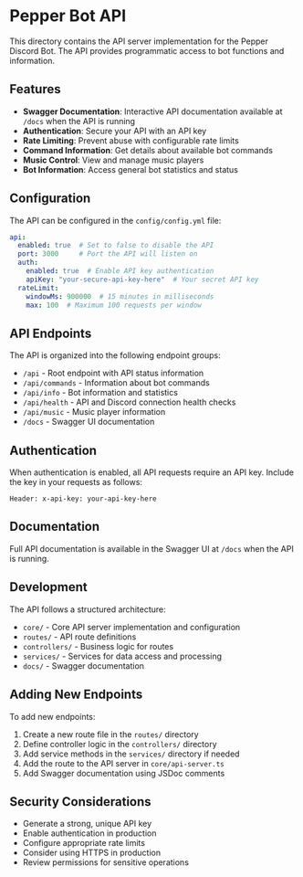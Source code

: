 # Pepper Bot API

This directory contains the API server implementation for the Pepper Discord Bot. The API provides programmatic access to bot functions and information.

## Features

- **Swagger Documentation**: Interactive API documentation available at `/docs` when the API is running
- **Authentication**: Secure your API with an API key
- **Rate Limiting**: Prevent abuse with configurable rate limits
- **Command Information**: Get details about available bot commands
- **Music Control**: View and manage music players
- **Bot Information**: Access general bot statistics and status

## Configuration

The API can be configured in the `config/config.yml` file:

```yaml
api:
  enabled: true  # Set to false to disable the API
  port: 3000     # Port the API will listen on
  auth:
    enabled: true  # Enable API key authentication
    apiKey: "your-secure-api-key-here"  # Your secret API key
  rateLimit:
    windowMs: 900000  # 15 minutes in milliseconds
    max: 100  # Maximum 100 requests per window
```

## API Endpoints

The API is organized into the following endpoint groups:

- `/api` - Root endpoint with API status information
- `/api/commands` - Information about bot commands
- `/api/info` - Bot information and statistics
- `/api/health` - API and Discord connection health checks
- `/api/music` - Music player information
- `/docs` - Swagger UI documentation

## Authentication

When authentication is enabled, all API requests require an API key. Include the key in your requests as follows:

```
Header: x-api-key: your-api-key-here
```

## Documentation

Full API documentation is available in the Swagger UI at `/docs` when the API is running.

## Development

The API follows a structured architecture:

- `core/` - Core API server implementation and configuration
- `routes/` - API route definitions
- `controllers/` - Business logic for routes
- `services/` - Services for data access and processing
- `docs/` - Swagger documentation

## Adding New Endpoints

To add new endpoints:

1. Create a new route file in the `routes/` directory
2. Define controller logic in the `controllers/` directory
3. Add service methods in the `services/` directory if needed
4. Add the route to the API server in `core/api-server.ts`
5. Add Swagger documentation using JSDoc comments

## Security Considerations

- Generate a strong, unique API key
- Enable authentication in production
- Configure appropriate rate limits
- Consider using HTTPS in production
- Review permissions for sensitive operations